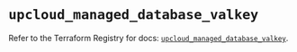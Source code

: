 # `upcloud_managed_database_valkey`

Refer to the Terraform Registry for docs: [`upcloud_managed_database_valkey`](https://registry.terraform.io/providers/upcloudltd/upcloud/5.20.1/docs/resources/managed_database_valkey).
